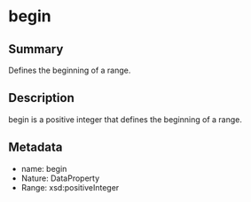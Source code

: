 <!-- Automatically generated by spec-parser v2.0.0 on 2024-01-08T22:20:56.273795+00:00 -->
<!-- SPDX-License-Identifier: Community-Spec-1.0 -->

# begin

## Summary

Defines the beginning of a range.


## Description

begin is a positive integer that defines the beginning of a range.


## Metadata

- name: begin
- Nature: DataProperty
- Range: xsd:positiveInteger




